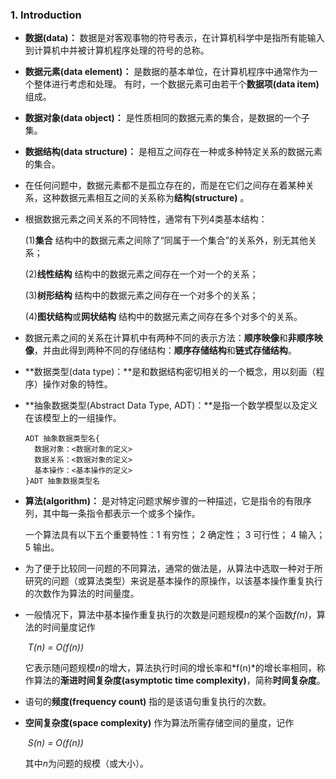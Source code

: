 ### 1. Introduction

+ **数据(data)：** 数据是对客观事物的符号表示，在计算机科学中是指所有能输入到计算机中并被计算机程序处理的符号的总称。

- **数据元素(data element)：** 是数据的基本单位，在计算机程序中通常作为一个整体进行考虑和处理。 有时，一个数据元素可由若干个**数据项(data item)** 组成。

- **数据对象(data object)：** 是性质相同的数据元素的集合，是数据的一个子集。

- **数据结构(data structure)：** 是相互之间存在一种或多种特定关系的数据元素的集合。

- 在任何问题中，数据元素都不是孤立存在的，而是在它们之间存在着某种关系，这种数据元素相互之间的关系称为**结构(structure)** 。

- 根据数据元素之间关系的不同特性，通常有下列4类基本结构：
  
  (1)**集合**  结构中的数据元素之间除了“同属于一个集合”的关系外，别无其他关系；
  
  (2)**线性结构**  结构中的数据元素之间存在一个对一个的关系；

  (3)**树形结构**  结构中的数据元素之间存在一个对多个的关系；
  
  (4)**图状结构**或**网状结构** 结构中的数据元素之间存在多个对多个的关系。
  
- 数据元素之间的关系在计算机中有两种不同的表示方法：**顺序映像**和**非顺序映像**，并由此得到两种不同的存储结构：**顺序存储结构**和**链式存储结构**。

- **数据类型(data type)：**是和数据结构密切相关的一个概念，用以刻画（程序）操作对象的特性。

- **抽象数据类型(Abstract Data Type, ADT)：**是指一个数学模型以及定义在该模型上的一组操作。

  ```
  ADT 抽象数据类型名{
    数据对象：<数据对象的定义>
    数据关系：<数据对象的定义>
    基本操作：<基本操作的定义>
  }ADT 抽象数据类型名
  ```



- **算法(algorithm)：** 是对特定问题求解步骤的一种描述，它是指令的有限序列，其中每一条指令都表示一个或多个操作。
  
  一个算法具有以下五个重要特性：1 有穷性； 2 确定性； 3 可行性； 4 输入； 5 输出。

* 为了便于比较同一问题的不同算法，通常的做法是，从算法中选取一种对于所研究的问题（或算法类型）来说是基本操作的原操作，以该基本操作重复执行的次数作为算法的时间量度。

- 一般情况下，算法中基本操作重复执行的次数是问题规模*n*的某个函数*f(n)*，算法的时间量度记作
                                                              
  ​																		*T(n) = O(f(n))*
  
  它表示随问题规模*n*的增大，算法执行时间的增长率和*f(n)*的增长率相同，称作算法的**渐进时间复杂度(asymptotic time complexity)**，简称**时间复杂度**。

* 语句的**频度(frequency count)** 指的是该语句重复执行的次数。

* **空间复杂度(space complexity)** 作为算法所需存储空间的量度，记作
                                                              
  ​																	    *S(n) = O(f(n))*
  
  其中*n*为问题的规模（或大小）。